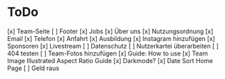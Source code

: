 # ToDo
[x] Team-Seite
[ ] Footer
    [x] Jobs
    [x] Über uns
    [x] Nutzungsordnung
    [x] Email
    [x] Telefon
    [x] Anfahrt
[x] Ausbildung
[x] Instagram hinzufügen
[x] Sponsoren
[x] Livestream
[ ] Datenschutz
[ ] Nutzerkartei überarbeiten
[ ] 404 testen
[ ] Team-Fotos hinzufügen
[x] Guide: How to use
    [x] Team Image Illustrated Aspect Ratio Guide
[x] Darkmode?
[x] Date Sort Home Page
[ ] Geld raus